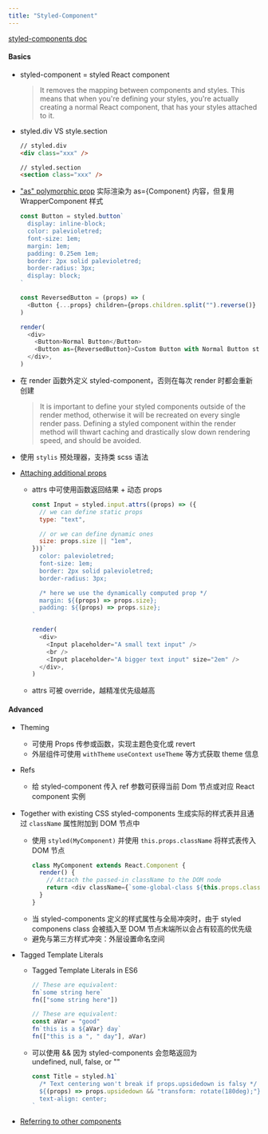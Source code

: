 ```yaml
---
title: "Styled-Component"
---
```


[styled-components doc](https://styled-components.com/docs)

#### Basics

- styled-component = styled React component
  > It removes the mapping between components and styles. This means that when you're defining your styles, you're actually creating a normal React component, that has your styles attached to it.
- styled.div VS style.section

  ```html
  // styled.div
  <div class="xxx" />

  // styled.section
  <section class="xxx" />
  ```

- ["as" polymorphic prop](https://styled-components.com/docs/api#as-polymorphic-prop)
  实际渲染为 as={Component} 内容，但复用 WrapperComponent 样式

  ```js
  const Button = styled.button`
    display: inline-block;
    color: palevioletred;
    font-size: 1em;
    margin: 1em;
    padding: 0.25em 1em;
    border: 2px solid palevioletred;
    border-radius: 3px;
    display: block;
  `

  const ReversedButton = (props) => (
    <Button {...props} children={props.children.split("").reverse()} />
  )

  render(
    <div>
      <Button>Normal Button</Button>
      <Button as={ReversedButton}>Custom Button with Normal Button styles</Button>
    </div>,
  )
  ```

- 在 render 函数外定义 styled-component，否则在每次 render 时都会重新创建
  > It is important to define your styled components outside of the render method, otherwise it will be recreated on every single render pass. Defining a styled component within the render method will thwart caching and drastically slow down rendering speed, and should be avoided.
- 使用 `stylis` 预处理器，支持类 scss 语法
- [Attaching additional props](https://styled-components.com/docs/basics#attaching-additional-props)

  - attrs 中可使用函数返回结果 + 动态 props

    ```js
    const Input = styled.input.attrs((props) => ({
      // we can define static props
      type: "text",

      // or we can define dynamic ones
      size: props.size || "1em",
    }))`
      color: palevioletred;
      font-size: 1em;
      border: 2px solid palevioletred;
      border-radius: 3px;

      /* here we use the dynamically computed prop */
      margin: ${(props) => props.size};
      padding: ${(props) => props.size};
    `

    render(
      <div>
        <Input placeholder="A small text input" />
        <br />
        <Input placeholder="A bigger text input" size="2em" />
      </div>,
    )
    ```

  - attrs 可被 override，越精准优先级越高

#### Advanced

- Theming
  - 可使用 Props 传参或函数，实现主题色变化或 revert
  - 外层组件可使用 `withTheme` `useContext` `useTheme` 等方式获取 theme 信息
- Refs
  - 给 styled-component 传入 ref 参数可获得当前 Dom 节点或对应 React component 实例
- Together with existing CSS
  styled-components 生成实际的样式表并且通过 `className` 属性附加到 DOM 节点中
  - 使用 `styled(MyComponent)` 并使用 `this.props.className` 将样式表传入 DOM 节点
    ```js
    class MyComponent extends React.Component {
      render() {
        // Attach the passed-in className to the DOM node
        return <div className={`some-global-class ${this.props.className}`} />
      }
    }
    ```
  - 当 styled-components 定义的样式属性与全局冲突时，由于 styled componens class 会被插入至 DOM 节点末端所以会占有较高的优先级
  - 避免与第三方样式冲突：外层设置命名空间
- Tagged Template Literals

  - Tagged Template Literals in ES6

    ```js
    // These are equivalent:
    fn`some string here`
    fn(["some string here"])

    // These are equivalent:
    const aVar = "good"
    fn`this is a ${aVar} day`
    fn(["this is a ", " day"], aVar)
    ```

  - 可以使用 && 因为 styled-components 会忽略返回为 undefined, null, false, or ""
    ```js
    const Title = styled.h1`
      /* Text centering won't break if props.upsidedown is falsy */
      ${(props) => props.upsidedown && "transform: rotate(180deg);"}
      text-align: center;
    `
    ```

- [Referring to other components](https://styled-components.com/docs/advanced#referring-to-other-components)
